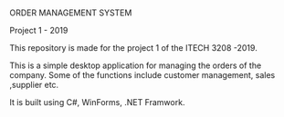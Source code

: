 # 
ORDER MANAGEMENT SYSTEM

Project 1 - 2019

This repository is made for the project 1 of the ITECH 3208 -2019.

This is a simple desktop application for managing the orders of the company.
Some of the functions include customer management, sales ,supplier etc.

It is built using C#, WinForms, .NET Framwork.
